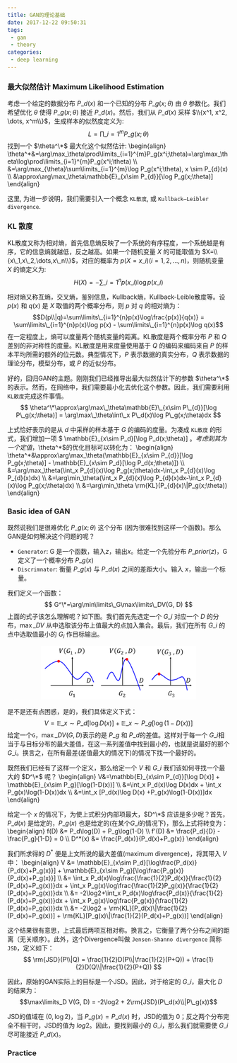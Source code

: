 ```yaml
---
title: GAN的理论基础
date: 2017-12-22 09:50:31
tags:
 - gan
 - theory
categories:
 - deep learning
---
```


### 最大似然估计 Maximum Likelihood Estimation
考虑一个给定的数据分布 $P\_{d}(x)$ 和一个已知的分布 $P\_g(x;\theta)$ 由 $\theta$ 参数化。我们希望优化 $\theta$ 使得 $P\_g(x;\theta)$ 接近 $P\_{d}(x)$。然后，我们从 $P\_{d}(x)$ 采样 $\\{x^1, x^2, \dots, x^m\\}$，生成样本的似然度定义为: $$ L = \prod\limits\_{i=1}^{m}P\_g(x;\theta) $$ 找到一个 $\theta^\*$ 最大化这个似然估计: 
\begin{align}
\theta^\*&=\arg\max\_\theta\prod\limits\_{i=1}^{m}P\_g(x^i;\theta)=\arg\max\_\theta\log\prod\limits\_{i=1}^{m}P\_g(x^i;\theta) \\\\
&=\arg\max\_{\theta}\sum\limits\_{i=1}^{m}\log P\_g(x^i;\theta), x \sim P\_{d}(x) \\\\
&\approx\arg\max\_\theta\mathbb{E}\_{x\sim P\_{d}}[\log P\_g(x;\theta)]
\end{align}

这里, 为进一步说明，我们需要引入一个概念 `KL散度`, 或 `Kullback–Leibler divergence`.

### KL 散度
KL散度又称为相对熵，首先信息熵反映了一个系统的有序程度，一个系统越是有序，它的信息熵就越低，反之越高。如果一个随机变量 $X$ 的可能取值为 $X=\\{x\_1,x\_2,\dots,x\_n\\}$，对应的概率为 $p(X=x\_i) (i=1,2,\dots,n)$，则随机变量 $X$ 的熵定义为: $$ H(X)=-\sum\limits\_{i=1}^{n}p(x\_i)\log p(x\_i) $$ 

相对熵又称互熵，交叉熵，鉴别信息，Kullback熵，Kullback-Leible散度等。设 $p(x)$ 和 $q(x)$ 是 $X$ 取值的两个概率分布，则 $p$ 对 $q$ 的相对熵为：$$D(p\\|q)=\sum\limits\_{i=1}^{n}p(x)\log\frac{p(x)}{q(x)} = \sum\limits\_{i=1}^{n}p(x)\log p(x) - \sum\limits\_{i=1}^{n}p(x)\log q(x)$$ 在一定程度上，熵可以度量两个随机变量的距离。KL散度是两个概率分布 $P$ 和 $Q$ 差别的非对称性的度量。KL散度是用来度量使用基于 $Q$ 的编码来编码来自 $P$ 的样本平均所需的额外的位元数。典型情况下，$P$ 表示数据的真实分布，$Q$ 表示数据的理论分布，模型分布，或 $P$ 的近似分布。

好的，回归GAN的主题。刚刚我们已经推导出最大似然估计下的参数 $\theta^\*$ 的表示。然而，在网络中，我们需要最小化去优化这个参数。因此，我们需要利用`KL散度`完成这件事情。$$ \theta^\*\approx\arg\max\_\theta\mathbb{E}\_{x\sim P\_{d}}[\log P\_g(x;\theta)] = \arg\max\_\theta\int\_x P\_d(x)\log P\_g(x;\theta)dx $$

上式恰好表示的是从 $d$ 中采样的样本基于 $G$ 的编码的度量。为凑成 `KL散度` 的形式，我们增加一项 $ \mathbb{E}\_{x\sim P\_d}[\log P\_d(x;\theta)] $。考虑到其为一个定值，$\theta^\*$的优化目标可以转化为：
\begin{align}
\theta^\*&\approx\arg\max\_\theta(\mathbb{E}\_{x\sim P\_{d}}[\log P\_g(x;\theta)] - \mathbb{E}\_{x\sim P\_d}[\log P\_d(x;\theta)]) \\\\
&=\arg\max\_\theta(\int\_x P\_{d}(x)\log P\_g(x;\theta)dx-\int\_x P\_{d}(x)\log P\_{d}(x)dx) \\\\
&=\arg\min\_\theta(\int\_x P\_{d}(x)\log P\_{d}(x)dx-\int\_x P\_{d}(x)\log P\_g(x;\theta)dx) \\\\
&=\arg\min\_\theta \rm{KL}(P\_{d}(x)\\|P\_g(x;\theta))
\end{align}

### Basic idea of GAN
既然说我们是很难优化 $P\_g(x;\theta)$ 这个分布 (因为很难找到这样一个函数)。那么GAN是如何解决这个问题的呢？
- `Generator`: G 是一个函数，输入$z$，输出$x$。给定一个先验分布 $P\_{prior}(z)$，G 定义了一个概率分布 $P\_g(x)$
- `Discrimnator`: 衡量 $P\_g(x)$ 与 $P\_d(x)$ 之间的差距大小。输入 $x$，输出一个标量。

我们定义一个函数：$$ G^\*=\arg\min\limits\_G\max\limits\_DV(G, D) $$ 上面的式子该怎么理解呢？如下图。我们首先先选定一个 $G\_i$ 对应一个 $D$ 的分布，$\max\limits\_D V$ 从中选取该分布上值最大的点加入集合。最后，我们在所有 $G\_i$ 的点中选取值最小的 $G_i$ 作目标输出。
<center><img src="/image/basic-gan-maxmin.png" width="70%" /></center>

是不是还有点困惑，是的，我们具体定义下式：
$$ V=\mathbb{E}\_{x\sim P\_{d}}[\log D(x)] + \mathbb{E}\_{x\sim P\_g}[\log(1-D(x))] $$ 给定一个`G`，$\max\limits\_D V(G,D)$表示的是 $P\_g$ 和 $P\_d$的差值。这样对于每一个 $G\_i$相当于与目标分布的最大差值，在这一系列差值中找到最小的，也就是说最好的那个 $G\_i$。换言之，在所有最差(差值最大的情况下)的情况下找一个最好的。

既然我们已经有了这样一个定义，那么给定一个 $V$ 和 $G\_i$ 我们该如何寻找一个最大的 $D^\*$ 呢？
\begin{align}
V&=\mathbb{E}\_{x\sim P\_{d}}[\log D(x)] + \mathbb{E}\_{x\sim P\_g}[\log(1-D(x))] \\\\
&=\int\_x P\_d(x)\log D(x)dx + \int\_x P\_g(x)\log(1-D(x))dx \\\\
&=\int\_x [P\_d(x)\log D(x) +P\_g(x)\log(1-D(x))]dx
\end{align}

给定一个 $x$ 的情况下，为使上式积分内部项最大，$D^\*$ 应该是多少呢？首先，$P\_d(x)$ 是给定的，$P\_g(x)$ 也是给定的(在某个$G\_i$的情况下)，那么上式将转变为：
\begin{align}
f(D) &= P\_d\log(D) + P\_g\log(1-D) \\\\
f'(D) &= \frac{P\_d}{D} - \frac{P\_g}{1-D} = 0 \\\\
D^*(x) &= \frac{P\_d(x)}{P\_d(x)+P\_g(x)}
\end{align}

我们所求得的 $D^*$ 便是上文所说的最大差值(maximum divergence)，将其带入 $V$ 中：
\begin{align}
V &= \mathbb{E}\_{x\sim P\_d}[\log\frac{P\_d(x)}{P\_d(x)+P\_g(x)}] + \mathbb{E}\_{x\sim P\_g}[\log\frac{P\_g(x)}{P\_d(x)+P\_g(x)}] \\\\
&= \int\_x P\_d(x)\log\frac{\frac{1}{2}P\_d(x)}{\frac{1}{2}(P\_d(x)+P\_g(x))}dx + \int\_x P\_g(x)\log\frac{\frac{1}{2}P\_g(x)}{\frac{1}{2}(P\_d(x)+P\_g(x))}dx \\\\
&= -2\log2+\int\_x P\_d(x)\log\frac{P\_d(x)}{\frac{1}{2}(P\_d(x)+P\_g(x))}dx + \int\_x P\_g(x)\log\frac{P\_g(x)}{\frac{1}{2}(P\_d(x)+P\_g(x))}dx \\\\
&= -2\log2 + \rm{KL}[P\_d(x)\\|\frac{1}{2}(P\_d(x)+P\_g(x))] + \rm{KL}[P\_g(x)\\|\frac{1}{2}(P\_d(x)+P\_g(x))] 
\end{align}

这个结果很有意思，上式最后两项互相对称。换言之，它衡量了两个分布之间的距离（无关顺序）。此外，这个Divergence叫做 `Jensen-Shanno divergence` 简称 `JSD`，定义如下：$$ \rm{JSD}(P\\|Q) = \frac{1}{2}D(P\\|\frac{1}{2}(P+Q)) + \frac{1}{2}D(Q\\|\frac{1}{2}(P+Q)) $$

因此，原始的GAN实际上的目标是一个JSD。因此，对于给定的 $G\_i$，最大化 $D$ 的结果为： $$\max\limits_D V(G, D) = -2\log2 + 2\rm{JSD}(P\_d(x)\\|P\_g(x))$$

JSD的值域在 $(0, \log2)$，当 $P\_g(x)=P\_d(x)$ 时，JSD的值为 $0$；反之两个分布完全不相干时，JSD的值为 $log2$。因此，要找到最小的 $G\_i$，那么我们就需要使 $G\_i$ 尽可能接近 $P\_d(x)$。

### Practice
